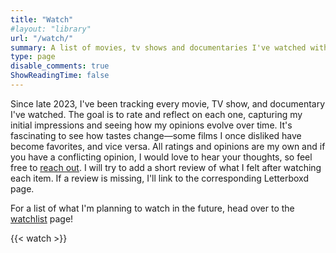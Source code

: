 ```yaml
---
title: "Watch"
#layout: "library"
url: "/watch/"
summary: A list of movies, tv shows and documentaries I've watched with my ratings and opinions.
type: page
disable_comments: true
ShowReadingTime: false
---
```


Since late 2023, I've been tracking every movie, TV show, and documentary I've watched. The goal is to rate and reflect on each one, capturing my initial impressions and seeing how my opinions evolve over time. It's fascinating to see how tastes change—some films I once disliked have become favorites, and vice versa. All ratings and opinions are my own and if you have a conflicting opinion, I would love to hear your thoughts, so feel free to [reach out](/contact). I will try to add a short review of what I felt after watching each item. If a review is missing, I'll link to the corresponding Letterboxd page.

For a list of what I'm planning to watch in the future, head over to the [watchlist](/watchlist) page!


{{< watch >}}
